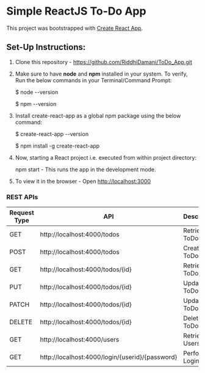 # Simple ReactJS To-Do App

This project was bootstrapped with [Create React App](https://github.com/facebook/create-react-app).

## Set-Up Instructions:

1. Clone this repository - https://github.com/RiddhiDamani/ToDo_App.git
2. Make sure to have **node** and **npm** installed in your system. To verify, Run the below commands
   in your Terminal/Command Prompt:

   $ node --version

   $ npm --version

3. Install create-react-app as a global npm package using the below command:

   $ create-react-app --version

   $ npm install -g create-react-app

4. Now, starting a React project i.e. executed from within project directory:

   npm start - This runs the app in the development mode.

5. To view it in the browser - Open [http://localhost:3000](http://localhost:3000)

### REST APIs

| Request Type | API                                             | Description    |
| ------------ | ----------------------------------------------- | -------------- |
| GET          | http://localhost:4000/todos                     | Retrieve ToDos |
| POST         | http://localhost:4000/todos                     | Create ToDo    |
| GET          | http://localhost:4000/todos/{id}                | Retrieve ToDo  |
| PUT          | http://localhost:4000/todos/{id}                | Update ToDo    |
| PATCH        | http://localhost:4000/todos/{id}                | Update ToDo    |
| DELETE       | http://localhost:4000/todos/{id}                | Delete ToDo    |
| GET          | http://localhost:4000/users                     | Retrieve Users |
| GET          | http://localhost:4000/login/{userid}/{password} | Perform Login  |
